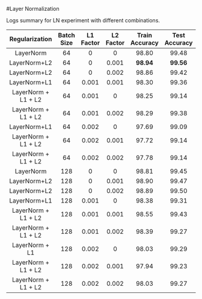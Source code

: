 #Layer Normalization

Logs summary for LN experiment with different combinations. 

|    Regularization   | Batch Size | L1 Factor | L2 Factor | Train Accuracy | Test Accuracy |
|:-------------------:|:----------:|:---------:|:---------:|:--------------:|:-------------:|
|      LayerNorm      |     64     |     0     |     0     |      98.80     |     99.48     |
|      LayerNorm+L2   |     64     |     0     |   0.001   |     <b> 98.94 <b>    |     <b> 99.56 <b>    |
|      LayerNorm+L2   |     64     |     0     |   0.002   |      98.86     |     99.42     |
|      LayerNorm+L1   |     64     |   0.001   |   0.001   |      98.30     |     99.36     |
| LayerNorm + L1 + L2 |     64     |   0.001   |     0     |      98.25     |     99.14     |
| LayerNorm + L1 + L2 |     64     |   0.001   |   0.002   |      98.29     |     99.38     |
|      LayerNorm+L1   |     64     |   0.002   |     0     |      97.69     |     99.09     |
| LayerNorm + L1 + L2 |     64     |   0.002   |   0.001   |      97.72     |     99.14     |
| LayerNorm + L1 + L2 |     64     |   0.002   |   0.002   |      97.78     |     99.14     |
|      LayerNorm      |     128    |     0     |     0     |      98.81     |     99.45     |
|      LayerNorm+L2   |     128    |     0     |   0.001   |      98.90     |     99.47     |
|      LayerNorm+L2   |     128    |     0     |   0.002   |      98.89     |     99.50     |
|      LayerNorm+L1   |     128    |   0.001   |     0     |      98.38     |     99.31     |
| LayerNorm + L1 + L2 |     128    |   0.001   |   0.001   |      98.55     |     99.43     |
| LayerNorm + L1 + L2 |     128    |   0.001   |   0.002   |      98.39     |     99.27     |
|      LayerNorm + L1 |     128    |   0.002   |     0     |      98.03     |     99.29     |
| LayerNorm + L1 + L2 |     128    |   0.002   |   0.001   |      97.94     |     99.23     |
| LayerNorm + L1 + L2 |     128    |   0.002   |   0.002   |      98.03     |     99.27     |
